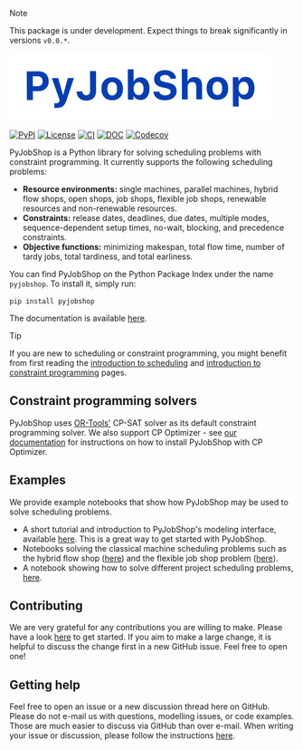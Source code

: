 > [!NOTE]
> This package is under development. Expect things to break significantly in versions ``v0.0.*``.

![PyJobShop logo](docs/source/assets/images/logo.svg)

[![PyPI](https://img.shields.io/pypi/v/PyJobShop?style=flat-square)](https://pypi.org/project/pyjobshop/)
[![License](https://img.shields.io/badge/license-MIT-blue?style=flat-square)](https://github.com/PyJobShop/PyJobShop/)
[![CI](https://img.shields.io/github/actions/workflow/status/PyJobShop/PyJobShop/.github%2Fworkflows%2FCI.yml?style=flat-square)](https://github.com/PyJobShop/PyJobShop/)
[![DOC](https://img.shields.io/readthedocs/pyjobshop?style=flat-square)](https://pyjobshop.readthedocs.io/)
[![Codecov](https://img.shields.io/codecov/c/github/PyJobShop/PyJobShop?style=flat-square)](https://app.codecov.io/gh/PyJobShop/PyJobShop/)

PyJobShop is a Python library for solving scheduling problems with constraint programming.
It currently supports the following scheduling problems:

- **Resource environments:** single machines, parallel machines, hybrid flow shops, open shops, job shops, flexible job shops, renewable resources and non-renewable resources.
- **Constraints:** release dates, deadlines, due dates, multiple modes, sequence-dependent setup times, no-wait, blocking, and precedence constraints.
- **Objective functions:** minimizing makespan, total flow time, number of tardy jobs, total tardiness, and total earliness.

You can find PyJobShop on the Python Package Index under the name `pyjobshop`. 
To install it, simply run:

``` shell
pip install pyjobshop
```

The documentation is available [here](https://pyjobshop.readthedocs.io/).

> [!TIP]
> If you are new to scheduling or constraint programming, you might benefit from first reading the [introduction to scheduling](https://pyjobshop.readthedocs.io/en/stable/setup/intro_to_scheduling.html) and [introduction to constraint programming](https://pyjobshop.readthedocs.io/en/stable/setup/intro_to_cp.html) pages.

## Constraint programming solvers
PyJobShop uses [OR-Tools'](https://github.com/google/or-tools) CP-SAT solver as its default constraint programming solver.
We also support CP Optimizer - see [our documentation](https://pyjobshop.readthedocs.io/en/stable/setup/installation.html) for instructions on how to install PyJobShop with CP Optimizer.

## Examples
We provide example notebooks that show how PyJobShop may be used to solve scheduling problems.

- A short tutorial and introduction to PyJobShop's modeling interface, available [here](https://pyjobshop.readthedocs.io/stable/examples/simple_example.html). This is a great way to get started with PyJobShop.
- Notebooks solving the classical machine scheduling problems such as the hybrid flow shop ([here](https://pyjobshop.readthedocs.io/stable/examples/hybrid_flow_shop.html)) and the flexible job shop problem ([here](https://pyjobshop.readthedocs.io/stable/examples/flexible_job_shop.html)).
- A notebook showing how to solve different project scheduling problems, [here](https://pyjobshop.readthedocs.io/stable/examples/project_scheduling.html).

## Contributing
We are very grateful for any contributions you are willing to make. 
Please have a look [here](https://pyjobshop.readthedocs.io/en/stable/contributing.html) to get started. 
If you aim to make a large change, it is helpful to discuss the change first in a new GitHub issue. Feel free to open one!

## Getting help
Feel free to open an issue or a new discussion thread here on GitHub.
Please do not e-mail us with questions, modelling issues, or code examples.
Those are much easier to discuss via GitHub than over e-mail.
When writing your issue or discussion, please follow the instructions [here](https://pyjobshop.readthedocs.io/en/stable/setup/getting_help.html).
